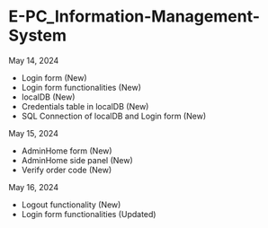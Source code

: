 # E-PC_Information-Management-System

May 14, 2024
- Login form (New)
- Login form functionalities (New)
- localDB (New)
- Credentials table in localDB (New)
- SQL Connection of localDB and Login form (New)

May 15, 2024
- AdminHome form (New)
- AdminHome side panel (New)
- Verify order code (New)

May 16, 2024
- Logout functionality (New)
- Login form functionalities (Updated)
